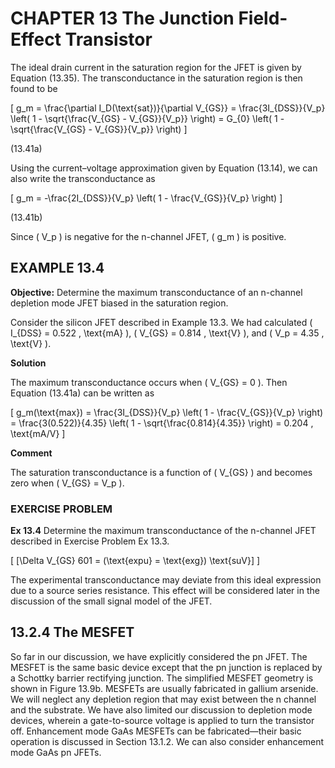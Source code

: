 # CHAPTER 13 The Junction Field-Effect Transistor

The ideal drain current in the saturation region for the JFET is given by Equation (13.35). The transconductance in the saturation region is then found to be

\[
g_m = \frac{\partial I_D(\text{sat})}{\partial V_{GS}} = \frac{3I_{DSS}}{V_p} \left( 1 - \sqrt{\frac{V_{GS} - V_{GS}}{V_p}} \right) = G_{0} \left( 1 - \sqrt{\frac{V_{GS} - V_{GS}}{V_p}} \right)
\]

(13.41a)

Using the current–voltage approximation given by Equation (13.14), we can also write the transconductance as

\[
g_m = -\frac{2I_{DSS}}{V_p} \left( 1 - \frac{V_{GS}}{V_p} \right)
\]

(13.41b)

Since \( V_p \) is negative for the n-channel JFET, \( g_m \) is positive.

## EXAMPLE 13.4

**Objective:** Determine the maximum transconductance of an n-channel depletion mode JFET biased in the saturation region.

Consider the silicon JFET described in Example 13.3. We had calculated \( I_{DSS} = 0.522 \, \text{mA} \), \( V_{GS} = 0.814 \, \text{V} \), and \( V_p = 4.35 \, \text{V} \).

**Solution**

The maximum transconductance occurs when \( V_{GS} = 0 \). Then Equation (13.41a) can be written as

\[
g_m(\text{max}) = \frac{3I_{DSS}}{V_p} \left( 1 - \frac{V_{GS}}{V_p} \right) = \frac{3(0.522)}{4.35} \left( 1 - \sqrt{\frac{0.814}{4.35}} \right) = 0.204 \, \text{mA/V}
\]

**Comment**

The saturation transconductance is a function of \( V_{GS} \) and becomes zero when \( V_{GS} = V_p \).

### EXERCISE PROBLEM

**Ex 13.4** Determine the maximum transconductance of the n-channel JFET described in Exercise Problem Ex 13.3.

\[
[\Delta V_{GS} 601 = (\text{expu} = \text{exg}) \text{suV}]
\]

The experimental transconductance may deviate from this ideal expression due to a source series resistance. This effect will be considered later in the discussion of the small signal model of the JFET.

## 13.2.4 The MESFET

So far in our discussion, we have explicitly considered the pn JFET. The MESFET is the same basic device except that the pn junction is replaced by a Schottky barrier rectifying junction. The simplified MESFET geometry is shown in Figure 13.9b. MESFETs are usually fabricated in gallium arsenide. We will neglect any depletion region that may exist between the n channel and the substrate. We have also limited our discussion to depletion mode devices, wherein a gate-to-source voltage is applied to turn the transistor off. Enhancement mode GaAs MESFETs can be fabricated—their basic operation is discussed in Section 13.1.2. We can also consider enhancement mode GaAs pn JFETs.